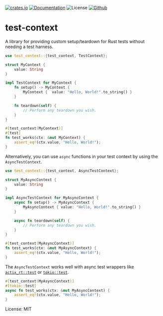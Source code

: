 [![crates.io](https://img.shields.io/crates/v/test-context?label=latest)](https://crates.io/crates/test-context)
[![Documentation](https://docs.rs/test-context/badge.svg)](https://docs.rs/test-context)
![License](https://img.shields.io/crates/l/test-context.svg)
[![Github](https://github.com/markhildreth/test-context/workflows/Rust/badge.svg?branch=main)](https://github.com/markhildreth/test-context/actions)

# test-context

A library for providing custom setup/teardown for Rust tests without needing a test harness.

```rust
use test_context::{test_context, TestContext};

struct MyContext {
    value: String
}

impl TestContext for MyContext {
    fn setup() -> MyContext {
        MyContext {  value: "Hello, World!".to_string() }
    }

    fn teardown(self) {
        // Perform any teardown you wish.
    }
}

#[test_context(MyContext)]
#[test]
fn test_works(ctx: &mut MyContext) {
    assert_eq!(ctx.value, "Hello, World!");
}
```

Alternatively, you can use `async` functions in your test context by using the
`AsyncTestContext`.

```rust
use test_context::{test_context, AsyncTestContext};

struct MyAsyncContext {
    value: String
}

impl AsyncTestContext for MyAsyncContext {
    async fn setup() -> MyAsyncContext {
        MyAsyncContext { value: "Hello, World!".to_string() }
    }

    async fn teardown(self) {
        // Perform any teardown you wish.
    }
}

#[test_context(MyAsyncContext)]
fn test_works(ctx: &mut MyAsyncContext) {
    assert_eq!(ctx.value, "Hello, World!");
}
```

The `AsyncTestContext` works well with async test wrappers like
[`actix_rt::test`](https://docs.rs/actix-rt/1.1.1/actix_rt/attr.test.html) or
[`tokio::test`](https://docs.rs/tokio/1.0.2/tokio/attr.test.html).

```rust
#[test_context(MyAsyncContext)]
#[tokio::test]
async fn test_works(ctx: &mut MyAsyncContext) {
    assert_eq!(ctx.value, "Hello, World!");
}
```

License: MIT
